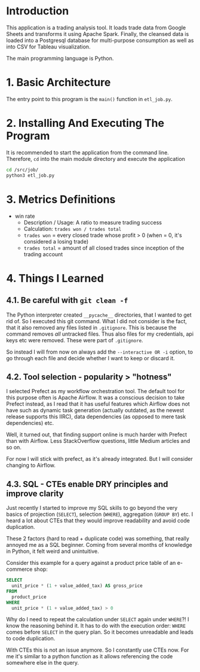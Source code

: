 # Introduction

This application is a trading analysis tool. It loads trade data from Google
Sheets and transforms it using Apache Spark. Finally, the cleansed data is
loaded into a Postgresql database for multi-purpose consumption as well as into
CSV for Tableau visualization.

The main programming language is Python.

# 1. Basic Architecture

The entry point to this program is the `main()` function in `etl_job.py`.

# 2. Installing And Executing The Program
It is recommended to start the application from the command line. Therefore,
`cd` into the main module directory and execute the application

```zsh
cd /src/job/
python3 etl_job.py
```

# 3. Metrics Definitions
- win rate
  - Description / Usage: A ratio to measure trading success
  - Calculation: `trades won / trades total`
  - `trades won` = every closed trade whose profit > 0 (when = 0, it's
  considered a losing trade)
  - `trades total` = amount of all closed trades since inception of the
  trading account

# 4. Things I Learned
## 4.1. Be careful with `git clean -f`
The Python interpreter created `__pycache__` directories, that I wanted to get
rid of. So I executed this git command. What I did not consider is the fact,
that it also removed any files listed in `.gitignore`. This is because the
command removes _all_ untracked files. Thus also files for my credentials,
api keys etc were removed. These were part of `.gitignore`.

So instead I will from now on always add the `--interactive OR -i` option, to
go through each file and decide whether I want to keep or discard it.

## 4.2. Tool selection - popularity > "hotness"
I selected Prefect as my workflow orchestration tool. The default tool for this
purpose often is Apache Airflow. It was a conscious decision to take Prefect
instead, as I read that it has useful features which Airflow does not have such
as dynamic task generation (actually outdated, as the newest release supports
this IIRC), data dependencies (as opposed to mere task dependencies) etc.

Well, it turned out, that finding support online is much harder with Prefect
than with Airflow. Less StackOverflow questions, little Medium articles and
so on.

For now I will stick with prefect, as it's already integrated. But I will
consider changing to Airflow.

## 4.3. SQL - CTEs enable DRY principles and improve clarity
Just recently I started to improve my SQL skills to go beyond the very basics
of projection (`SELECT`), selection (`WHERE`), aggregation (`GROUP BY`) etc.
I heard a lot about CTEs that they would improve readability and avoid code
duplication.

These 2 factors (hard to read + duplicate code) was something, that really
annoyed me as a SQL beginner. Coming from several months of knowledge in
Python, it felt weird and unintuitive.

Consider this example for a query against a product price table of an
e-commerce shop:
```SQL
SELECT
  unit_price * (1 + value_added_tax) AS gross_price
FROM
  product_price
WHERE
  unit_price * (1 + value_added_tax) > 0
```

Why do I need to repeat the calculation under `SELECT` again under `WHERE`?! I
know the reasoning behind it. It has to do with the execution order: `WHERE`
comes before `SELECT` in the query plan. So it becomes unreadable and leads to
code duplication.

With CTEs this is not an issue anymore. So I constantly use CTEs now. For me
it's similar to a python function as it allows referencing the code somewhere
else in the query.
